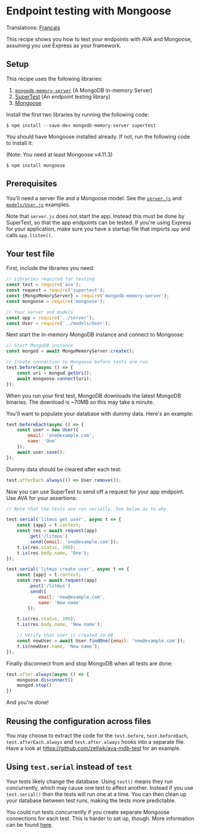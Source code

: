 # Endpoint testing with Mongoose

Translations: [Français](https://github.com/avajs/ava-docs/blob/master/fr_FR/docs/recipes/endpoint-testing-with-mongoose.md)

This recipe shows you how to test your endpoints with AVA and Mongoose, assuming you use Express as your framework.

## Setup

This recipe uses the following libraries:

1. [`mongodb-memory-server`](https://github.com/nodkz/mongodb-memory-server) (A MongoDB in-memory Server)
2. [SuperTest](https://github.com/visionmedia/supertest) (An endpoint testing library)
3. [Mongoose](https://mongoosejs.com)

Install the first two libraries by running the following code:

```console
$ npm install --save-dev mongodb-memory-server supertest
```

You should have Mongoose installed already. If not, run the following code to install it:

(Note: You need at least Mongoose v4.11.3)

```console
$ npm install mongoose
```

## Prerequisites

You'll need a server file and a Mongoose model. See the [`server.js`](https://github.com/zellwk/ava-mdb-test/blob/master/server.js) and [`models/User.js`](https://github.com/zellwk/ava-mdb-test/blob/master/models/User.js) examples.

Note that `server.js` does not start the app. Instead this must be done by SuperTest, so that the app endpoints can be tested. If you're using Express for your application, make sure you have a startup file that imports `app` and calls `app.listen()`.

## Your test file

First, include the libraries you need:

```js
// Libraries required for testing
const test = require('ava');
const request = require('supertest');
const {MongoMemoryServer} = require('mongodb-memory-server');
const mongoose = require('mongoose');

// Your server and models
const app = require('../server');
const User = require('../models/User');
```

Next start the in-memory MongoDB instance and connect to Mongoose:

```js
// Start MongoDB instance
const mongod = await MongoMemoryServer.create();

// Create connection to Mongoose before tests are run
test.before(async () => {
	const uri = mongod.getUri();
	await mongoose.connect(uri);
});
```

When you run your first test, MongoDB downloads the latest MongoDB binaries. The download is ~70MB so this may take a minute.

You'll want to populate your database with dummy data. Here's an example:

```js
test.beforeEach(async () => {
	const user = new User({
		email: 'one@example.com',
		name: 'One'
	});
	await user.save();
});
```

Dummy data should be cleared after each test:

```js
test.afterEach.always(() => User.remove());
```

Now you can use SuperTest to send off a request for your app endpoint. Use AVA for your assertions:

```js
// Note that the tests are run serially. See below as to why.

test.serial('litmus get user', async t => {
	const {app} = t.context;
	const res = await request(app)
		.get('/litmus')
		.send({email: 'one@example.com'});
	t.is(res.status, 200);
	t.is(res.body.name, 'One');
});

test.serial('litmus create user', async t => {
	const {app} = t.context;
	const res = await request(app)
		.post('/litmus')
		.send({
			email: 'new@example.com',
			name: 'New name'
		});

	t.is(res.status, 200);
	t.is(res.body.name, 'New name');

	// Verify that user is created in DB
	const newUser = await User.findOne({email: 'new@example.com'});
	t.is(newUser.name, 'New name');
});
```

Finally disconnect from and stop MongoDB when all tests are done:

```js
test.after.always(async () => {
	mongoose.disconnect()
	mongod.stop()
})

```

And you're done!

## Reusing the configuration across files

You may choose to extract the code for the `test.before`, `test.beforeEach`, `test.afterEach.always` and `test.after.always` hooks into a separate file. Have a look at https://github.com/zellwk/ava-mdb-test for an example.

## Using `test.serial` instead of `test`

Your tests likely change the database. Using `test()` means they run concurrently, which may cause one test to affect another. Instead if you use `test.serial()` then the tests will run one at a time. You can then clean up your database between test runs, making the tests more predictable.

You could run tests concurrently if you create separate Mongoose connections for each test. This is harder to set up, though. More information can be found [here](https://github.com/nodkz/mongodb-memory-server#several-mongoose-connections-simultaneously).
